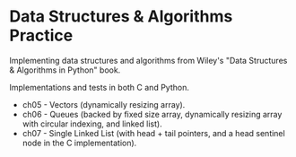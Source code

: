 # Data Structures & Algorithms Practice

Implementing data structures and algorithms from Wiley's "Data Structures & Algorithms in Python" book.

Implementations and tests in both C and Python.

- ch05 - Vectors (dynamically resizing array).
- ch06 - Queues (backed by fixed size array, dynamically resizing array with circular indexing, and linked list).
- ch07 - Single Linked List (with head + tail pointers, and a head sentinel node in the C implementation).
